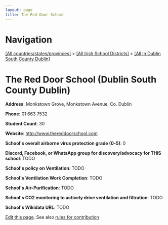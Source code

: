 ```yaml
---
layout: page
title: The Red Door School
---
```

# Navigation

[[All countries/states/provinces]](../../..) > [[All Irish School Districts]](../..) > [[All In Dublin South County Dublin]](..)

# The Red Door School (Dublin South County Dublin)

**Address**: Monkstown Grove, Monkstown Avenue, Co. Dublin

**Phone**: 01 663 7532

**Student Count**: 30

**Website**: <http://www.thereddoorschool.com>

**School's overall airborne virus protection grade (0-5)**: 0

**Discord, Facebook, or WhatsApp group for discovery/advocacy for THIS school**: TODO

**School's policy on Ventilation**: TODO

**School's Ventilation Work Completion**: TODO

**School's Air-Purification**: TODO

**School's CO2 monitoring to actively drive ventilation and filtration**: TODO

**School's Wikidata URL**: TODO


[Edit this page](https://github.com/ventilate-schools/Ireland/edit/main/./Dublin_South_County_Dublin/The_Red_Door_School.md). See also [rules for contribution](../../../contribution-rules/)